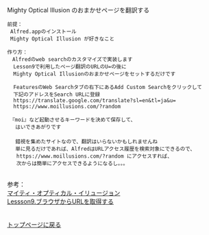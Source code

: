 Mighty Optical Illusion のおまかせページを翻訳する

```
前提：
 Alfred.appのインストール
 Mighty Optical Illusion が好きなこと
 
作り方：
　Alfredのweb searchのカスタマイズで実装します
  Lesson9で利用したページ翻訳のURLのU=の後に
  Mighty Optical Illusionのおまかせページをセットするだけです
  
  FeaturesのWeb Searchタブの右下にあるAdd Custom Searchをクリックして
  下記のアドレスをSearch URLに登録
  https://translate.google.com/translate?sl=en&tl=ja&u=
  https://www.moillusions.com/?random
  
　『moi』など起動させるキーワードを決めて保存して、
 　はいできあがりです
　
 　錯視を集めたサイトなので、翻訳はいらないかもしれませんね
 　単に見るだけであれば、AlfredはURLアクセス履歴を検索対象にできるので、
   https://www.moillusions.com/?random にアクセスすれば、
   次からは簡単にアクセスできるようになるし。。。
```

<br>参考：
<br>[マイティ・オプティカル・イリュージョン](https://www.moillusions.com)
<br>[Lessson9.ブラウザからURLを取得する](https://kitanotamotsu.github.io/translate)
<br><br><br>
[トップページに戻る](https://kitanotamotsu.github.io/)


